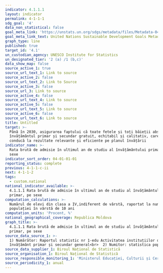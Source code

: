 ```yaml
---
indicator: 4.1.1.1
layout: indicator
permalink: 4-1-1-1
sdg_goal: '4'
data_non_statistical: false
goal_meta_link: 'https://unstats.un.org/sdgs/metadata/files/Metadata-04-01-01.pdf'
goal_meta_link_text: United Nations Sustainable Development Goals Metadata (PDF 4.0 MB)
graph_type: line
published: true
target_id: '4.1'
un_custodian_agency: UNESCO Institute for Statistics
un_designated_tier: '2 (a) /1 (b,c)'
data_show_map: false
source_active_1: true
source_url_text_1: Link to source
source_active_2: false
source_url_text_2: Link to Source
source_active_3: false
source_url_3: Link to source
source_active_4: false
source_url_text_4: Link to source
source_active_5: false
source_url_text_5: Link to source
source_active_6: false
source_url_text_6: Link to source
title: Untitled
target: >-
  Până în 2030, asigurarea faptului că toate fetele și toți băieții absolvă
  învățământul primar și secundar gratuit, echitabil și calitativ, care să
  conducă la rezultate relevante și eficiente pe planul învățării
indicator_name: >-
  Rata brută de admisie în ultimul an de studiu al învățământului primar, pe
  sexe
indicator_sort_order: 04-01-01-01
reporting_status: complete
previous: 4-1-1-c-ii
next: 4-1-1-2
tags:
  - custom.national
national_indicator_available: >-
  4.1.1.1 Rata brută de admisie în ultimul an de studiu al învățământului
  primar, pe sexe
computation_calculations: >-
  Numărul de elevi din clasa a IV,indiferent de vârstă, raportat la numărul
  populației în vârstă de 10 ani
computation_units: 'Procent, %'
national_geographical_coverage: Republica Moldova
graph_title: >-
  4.1.1.1 Rata brută de admisie în ultimul an de studiu al învățământului
  primar, pe sexe
source_data_source_1: >-
  1) Numărător: Raportul statistic nr 1-edu Activitatea instituțiilor de
  învățământ primar și secundar general<br>  2) Numitor: statistica populației
source_data_supplier_1: Biroul Național de Statistică
source_organisation_1: Biroul Național de Statistică
source_responsible_monitoring_1: 'Ministerul Educației, Culturii și Cercetării'
source_periodicity_1: anual
---
```

